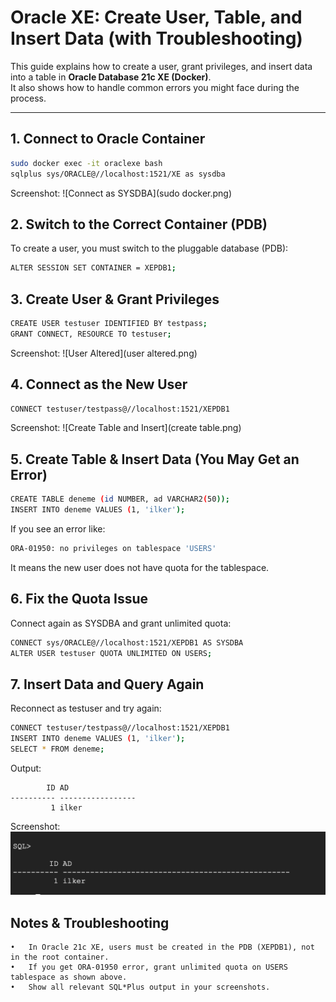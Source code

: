 # Oracle XE: Create User, Table, and Insert Data (with Troubleshooting)

This guide explains how to create a user, grant privileges, and insert data into a table in **Oracle Database 21c XE (Docker)**.  
It also shows how to handle common errors you might face during the process.

---

## 1. Connect to Oracle Container

```bash
sudo docker exec -it oraclexe bash
sqlplus sys/ORACLE@//localhost:1521/XE as sysdba
```
Screenshot:
![Connect as SYSDBA](sudo docker.png)

## 2. Switch to the Correct Container (PDB)

To create a user, you must switch to the pluggable database (PDB):
```bash
ALTER SESSION SET CONTAINER = XEPDB1;
```


## 3. Create User & Grant Privileges

```bash
CREATE USER testuser IDENTIFIED BY testpass;
GRANT CONNECT, RESOURCE TO testuser;
```
Screenshot:
![User Altered](user altered.png)

## 4. Connect as the New User

```bash
CONNECT testuser/testpass@//localhost:1521/XEPDB1
```
Screenshot:
![Create Table and Insert](create table.png)

## 5. Create Table & Insert Data (You May Get an Error)

```bash
CREATE TABLE deneme (id NUMBER, ad VARCHAR2(50));
INSERT INTO deneme VALUES (1, 'ilker');
```
If you see an error like:
```bash
ORA-01950: no privileges on tablespace 'USERS'
```
It means the new user does not have quota for the tablespace.

## 6. Fix the Quota Issue

Connect again as SYSDBA and grant unlimited quota:
```bash
CONNECT sys/ORACLE@//localhost:1521/XEPDB1 AS SYSDBA
ALTER USER testuser QUOTA UNLIMITED ON USERS;
```

## 7. Insert Data and Query Again

Reconnect as testuser and try again:
```bash
CONNECT testuser/testpass@//localhost:1521/XEPDB1
INSERT INTO deneme VALUES (1, 'ilker');
SELECT * FROM deneme;
```
Output:
```
        ID AD
---------- -----------------
         1 ilker
```
Screenshot:
![Create Table and Insert](sstable.png)

## Notes & Troubleshooting
	•	In Oracle 21c XE, users must be created in the PDB (XEPDB1), not in the root container.
	•	If you get ORA-01950 error, grant unlimited quota on USERS tablespace as shown above.
	•	Show all relevant SQL*Plus output in your screenshots.
 
